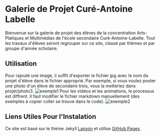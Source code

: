  Galerie de Projet Curé-Antoine Labelle
 ======================================

Bienvenue sur la galerie de projet des élèves de la concentration Arts-Platiques et Multimédias de l'école secondaire Curé-Antoine-Labelle. Tout les travaux d'élèves seront regrouper sur ce site, classé par thèmes et par groupe d'année scholaire. 

Utilisation
-----------

Pour rajouté une image, il suffit d'exporter le fichier jpg avec le nom du projet d'élève dans le fichier approprié. Par exemple, si vous voulez poster une photo d'un élève de secondaire trois, vous la metteriez dans projet/photo3.
![exemple1](https://i.imgur.com/JtfpnaQ.png)
Pour les vidéos et les animations, le processus est diffrent. Il faut modifier le fichier markdown manuellement (des exemples à copier coller se trouve dans le code).
![exemple2](https://i.imgur.com/KE854Kk.png)


Liens Utiles Pour l'Instalation
------------------------------

Ce site est basé sur le thème Jekyll [Lanyon](https://github.com/poole/lanyon) et utilise [GitHub Pages](https://pages.github.com/). 
